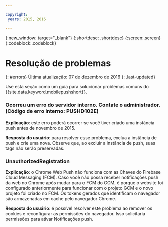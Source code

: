 ```yaml
---

copyright:
 years: 2015, 2016

---
```


{:new_window: target="_blank"}
{:shortdesc: .shortdesc}
{:screen:.screen}
{:codeblock:.codeblock}

# Resolução de problemas
{: #errors}
Última atualização: 07 de dezembro de 2016
{: .last-updated}

Use esta seção como um guia para solucionar problemas comuns do {{site.data.keyword.mobilepushshort}}.


### Ocorreu um erro do servidor interno. Contate o administrador. (Código de erro interno: PUSHD102E)

**Explicação**: este erro poderá ocorrer se
você tiver criado uma instância push antes de novembro de 2015.  

**Resposta do usuário**: para resolver esse problema, exclua a instância de push e
crie uma nova. Observe que, ao excluir a instância de push, suas tags não serão preservadas.


### UnauthorizedRegistration

**Explicação**: o Chrome Web Push não
funciona com as Chaves do Firebase Cloud Messaging (FCM). Caso você não possa receber notificações push da web no Chrome após mudar para o FCM do GCM, é porque o website foi configurado anteriormente para
funcionar com o projeto GCM e o novo projeto foi criado no FCM. Os tokens gerados que identificam o navegador são armazenadas em cache pelo navegador Chrome.

**Resposta do usuário**: é possível resolver este problema ao remover os cookies e
reconfigurar as permissões do navegador. Isso
solicitaria permissões para ativar Notificações push. 

